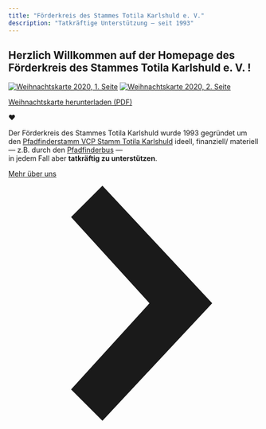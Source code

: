 ```yaml
---
title: "Förderkreis des Stammes Totila Karlshuld e. V."
description: "Tatkräftige Unterstützung — seit 1993"
---
```


## Herzlich Willkommen auf der Homepage des Förderkreis des Stammes Totila Karlshuld e. V. !

[![Weihnachtskarte 2020, 1. Seite](/assets/VCP-Totila_Weihnachtskarte_2020_Seite1.jpg)](/assets/VCP-Totila_Weihnachtskarte_2020_web.pdf)
[![Weihnachtskarte 2020, 2. Seite](/assets/VCP-Totila_Weihnachtskarte_2020_Seite2.jpg)](/assets/VCP-Totila_Weihnachtskarte_2020_web.pdf)

[Weihnachtskarte herunterladen (PDF)](/assets/VCP-Totila_Weihnachtskarte_2020_web.pdf)

❤

Der Förderkreis des Stammes Totila Karlshuld wurde 1993 gegründet um den [Pfadfinderstamm VCP Stamm Totila Karlshuld](http://www.vcp-totila.de/) ideell, finanziell/ materiell<br> — z.B. durch den [Pfadfinderbus](/pfadfinderbus/) —<br>in jedem Fall aber **tatkräftig zu unterstützen**.

<div class="flex items-center justify-center pa4">
  <a href="/ueber-uns/" class="f5 no-underline black bg-animate hover-bg-black hover-white inline-flex items-center pa3 ba border-box">
    <span class="pr1">Mehr über uns</span>
    <svg class="w1" data-icon="chevronRight" viewBox="0 0 32 32" style="fill:currentcolor">
      <title>chevronRight icon</title>
      <path d="M12 1 L26 16 L12 31 L8 27 L18 16 L8 5 z"></path>
    </svg>
  </a>
</div>